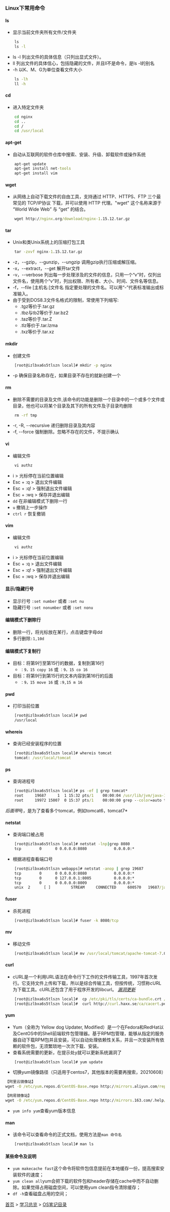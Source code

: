 ### Linux下常用命令

#### ls
* 显示当前文件夹所有文件/文件夹
```cmd
    ls
    ls -l
```
* ls -l 列出文件的具体信息（只列出显式文件）。
* ll 列出文件的具体信心，包括隐藏的文件，并且ll不是命令，是ls -l的别名
* -h 以K、M、G为单位查看文件大小
```cmd
    ls -lh
    ll -h
```


#### cd
* 进入特定文件夹
```cmd
    cd nginx
    cd ..
    cd /
    cd /usr/local
```

#### apt-get
* 自动从互联网的软件仓库中搜索、安装、升级、卸载软件或操作系统
```cmd
    apt-get update
    apt-get install net-tools
    apt-get install vim
```

#### wget
* 从网络上自动下载文件的自由工具，支持通过 HTTP、HTTPS、FTP 三个最常见的 TCP/IP协议 下载，并可以使用 HTTP 代理。"wget" 这个名称来源于 “World Wide Web” 与 “get” 的结合。
```cmd
    wget http://nginx.org/download/nginx-1.15.12.tar.gz
```

#### tar
* Unix和类Unix系统上的压缩打包工具
```cmd
    tar -zxvf nginx-1.15.12.tar.gz
```
* -z，--gzip，--gunzip，--ungzip 调用gzip执行压缩或解压缩。
* -x，--extract，--get 解开tar文件
* -v，--verbose 列出每一步处理涉及的文件的信息，只用一个“v”时，仅列出文件名，使用两个“v”时，列出权限、所有者、大小、时间、文件名等信息。
* -f，--file [主机名:]文件名 指定要处理的文件名。可以用“-”代表标准输出或标准输入。
* 由于受到DOS8.3文件名格式的限制，常使用下列缩写:
    * .tgz等价于.tar.gz
    * .tbz与tb2等价于.tar.bz2
    * .taz等价于.tar.Z
    * .tlz等价于.tar.lzma
    * .txz等价于.tar.xz


#### mkdir
* 创建文件
```cmd
    [root@izlbxa6s5tlszn local]# mkdir -p nginx
```
* -p 确保目录名称存在，如果目录不存在的就新创建一个

#### rm
* 删除不需要的目录及文件,该命令的功能是删除一个目录中的一个或多个文件或目录，他也可以将某个目录及其下的所有文件及子目录均删除
```cmd
    rm -rf tmp
```
* -r, -R, --recursive 递归删除目录及其内容
* -f, --force 强制删除。忽略不存在的文件，不提示确认

#### vi
* 编辑文件
```cmd
    vi authz
```
* i > 光标停在当前位置编辑
* Esc + :q > 退出文件编辑
* Esc + :q! > 强制退出文件编辑
* Esc + :wq > 保存并退出编辑
* `dd` 在非编辑模式下删除一行
* `u` 撤销上一步操作
* `ctrl r` 恢复撤销

#### vim
* 编辑文件
```cmd
    vi authz
```
* i > 光标停在当前位置编辑
* Esc + :q > 退出文件编辑
* Esc + :q! > 强制退出文件编辑
* Esc + :wq > 保存并退出编辑

#### 显示/隐藏行号
* 显示行号 `:set number` 或者 `:set nu`
* 隐藏行号 `:set nonumber` 或者 `:set nonu`
#### 编辑模式下删除行
* 删除一行，将光标放在某行，点击键盘字母dd
* 多行删除`:1,10d`
#### 编辑模式下复制行
* 目标：将第9行至第15行的数据，复制到第16行
    * `：9，15 copy 16`  或 `：9，15 co 16`
* 目标：将第9行到第15行的文本内容到第16行的后面
    * `：9，15 move 16`  或 `:9,15 m 16` 

#### pwd
* 打印当前位置
```cmd
    [root@izlbxa6s5tlszn local]# pwd
    /usr/local
```

#### whereis
* 查询已经安装程序的位置
```cmd
    [root@izlbxa6s5tlszn local]# whereis tomcat
    tomcat: /usr/local/tomcat
```

#### ps 
* 查询进程号
```cmd
    [root@izlbxa6s5tlszn local]# ps -ef | grep tomcat*
    root     19687     1  1 15:32 pts/1    00:00:04 /usr/lib/jvm/java-1.8.0-openjdk-1.8.0.212.b04-0.el7_6.x86_64/jre/bin/java -Djava.util.logging.config.file=/usr/local/tomcat/apache-tomcat-7.0.94/conf/logging.properties -Djava.util.logging.manager=org.apache.juli.ClassLoaderLogManager -Djdk.tls.ephemeralDHKeySize=2048 -Dignore.endorsed.dirs= -classpath /usr/local/tomcat/apache-tomcat-7.0.94/bin/bootstrap.jar:/usr/local/tomcat/apache-tomcat-7.0.94/bin/tomcat-juli.jar -Dcatalina.base=/usr/local/tomcat/apache-tomcat-7.0.94 -Dcatalina.home=/usr/local/tomcat/apache-tomcat-7.0.94 -Djava.io.tmpdir=/usr/local/tomcat/apache-tomcat-7.0.94/temp org.apache.catalina.startup.Bootstrap start
    root     19972 15007  0 15:37 pts/1    00:00:00 grep --color=auto tomcat*
```
*后面带*号，是为了查看多个tomcat，例如tomcat6，tomcat7*

#### netstat
* 查询端口被占用
```cmd
    [root@izlbxa6s5tlszn local]# netstat -lnp|grep 8080
    tcp        0      0 0.0.0.0:8080            0.0.0.0:*               LISTEN      7464/java
```
* 根据进程查看端口号
```cmd
    [root@izlbxa6s5tlszn webapps]# netstat -anop | grep 19687
    tcp        0      0 0.0.0.0:8080            0.0.0.0:*               LISTEN      19687/java           off (0.00/0/0)
    tcp        0      0 127.0.0.1:8005          0.0.0.0:*               LISTEN      19687/java           off (0.00/0/0)
    tcp        0      0 0.0.0.0:8009            0.0.0.0:*               LISTEN      19687/java           off (0.00/0/0)
    unix  2      [ ]         STREAM     CONNECTED     600570   19687/java
```

#### fuser
* 杀死进程
```cmd
    [root@izlbxa6s5tlszn local]# fuser -k 8080/tcp
```

#### mv
* 移动文件
```cmd
    [root@izlbxa6s5tlszn local]# mv /usr/local/tomcat/apache-tomcat-7.0.94/webapps/simpleerp.war /usr/local/tomcat/apache-tomcat-8.5.41/webapps
```

#### curl
* cURL是一个利用URL语法在命令行下工作的文件传输工具，1997年首次发行。它支持文件上传和下载，所以是综合传输工具，但按传统，习惯称cURL为下载工具。cURL还包含了用于程序开发的libcurl。
*[漏洞更新](https://www.cnblogs.com/Twobox/p/9942499.html "【Linux】阿里云ECS提示RHSA-2017:3263: curl security update（CentOS 7 更新 curl 为最新版本）")*
```cmd
    [root@izlbxa6s5tlszn local]#  cp /etc/pki/tls/certs/ca-bundle.crt /etc/pki/tls/certs/ca-bundle.crt.bak
    [root@izlbxa6s5tlszn local]#  curl http://curl.haxx.se/ca/cacert.pem -o /etc/pki/tls/certs/ca-bundle.crt
```

#### yum
* Yum（全称为 Yellow dog Updater, Modified）是一个在Fedora和RedHat以及CentOS中的Shell前端软件包管理器。基于RPM包管理，能够从指定的服务器自动下载RPM包并且安装，可以自动处理依赖性关系，并且一次安装所有依赖的软件包，无须繁琐地一次次下载、安装。
* 查看系统需要的更新，在提示处y就可以更新系统漏洞了
```cmd
    [root@izlbxa6s5tlszn local]# yum update
```
* 切换yum镜像路径（只适用于centos7，其他版本的需要再搜索，20210608）
```cmd
【阿里云镜像站】
wget -O /etc/yum.repos.d/CentOS-Base.repo http://mirrors.aliyun.com/repo/Centos-7.repo

【网易镜像站】
wget -O /etc/yum.repos.d/CentOS-Base.repo http://mirrors.163.com/.help/CentOS7-Base-163.repo
```
* `yum info yum`查看yum版本信息

#### man
* 该命令可以查看命令的正式文档，使用方法是`man 命令名`
```cmd
    [root@izlbxa6s5tlszn local]# man ls
```

#### 某些命令及说明
* `yum makecache fast`这个命令将软件包信息提前在本地缓存一份，提高搜索安装软件的速度；
* `yum clean all`yum会把下载的软件包和header存储在cache中而不自动删除。如果觉得占用磁盘空间，可以使用yum clean指令清除缓存；
* `df -h`查看磁盘占用的空间；


[首页](../../README.md) > [学习总览](../../introduction/studyCatalogList.md) > [OS笔记目录](OSShell.md)

